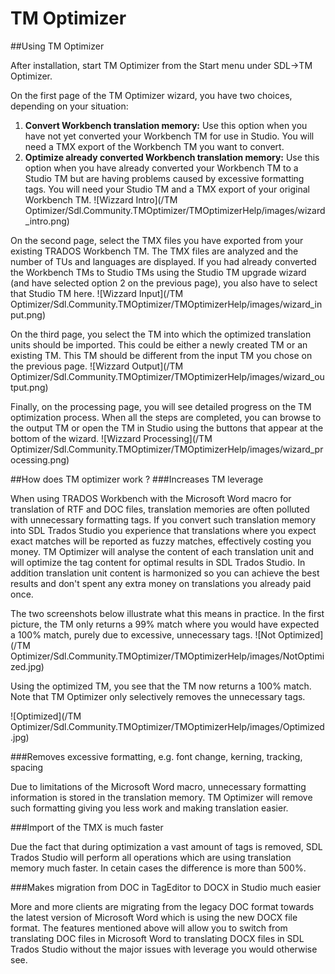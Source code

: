 # TM Optimizer

##Using TM Optimizer

After installation, start TM Optimizer from the Start menu under SDL->TM Optimizer.

On the first page of the TM Optimizer wizard, you have two choices, depending on your situation:
            
1. **Convert Workbench translation memory:** Use this option when you have not yet converted your Workbench TM for use in Studio. You will need a TMX export of the Workbench TM you want to convert.
1. **Optimize already converted Workbench translation memory:** Use this option when you have already converted your Workbench TM to a Studio TM but are having problems caused by excessive formatting tags. You will need your Studio TM and a TMX export of your original Workbench TM.
            ![Wizzard Intro](/TM Optimizer/Sdl.Community.TMOptimizer/TMOptimizerHelp/images/wizard_intro.png)

On the second page, select the TMX files you have exported from your existing TRADOS Workbench TM. The TMX files are analyzed and the number of TUs and languages are displayed. If you had already converted the Workbench TMs to Studio TMs using the Studio TM upgrade wizard (and have selected option 2 on the previous page), you also have to select that Studio TM here.
![Wizzard Input](/TM Optimizer/Sdl.Community.TMOptimizer/TMOptimizerHelp/images/wizard_input.png)

On the third page, you select the TM into which the optimized translation units should be imported. This could be either a newly created TM or an existing TM. This TM should be different from the input TM you chose on the previous page.
![Wizzard Output](/TM Optimizer/Sdl.Community.TMOptimizer/TMOptimizerHelp/images/wizard_output.png)

Finally, on the processing page, you will see detailed progress on the TM optimization process. When all the steps are completed, you can browse to the output TM or open the TM in Studio using the buttons that appear at the bottom of the wizard.
![Wizzard Processing](/TM Optimizer/Sdl.Community.TMOptimizer/TMOptimizerHelp/images/wizard_processing.png)           

##How does TM optimizer work ?
###Increases TM leverage

When using TRADOS Workbench with the Microsoft Word macro for translation of RTF and DOC files, translation memories are often polluted with unnecessary formatting tags. If you convert such translation memory into SDL Trados Studio you experience that translations where you expect exact matches will be reported as fuzzy matches, effectively costing you money. TM Optimizer will analyse the content of each translation unit and will optimize the tag content for optimal results in SDL Trados Studio. In addition translation unit content is harmonized so you can achieve the best results and don't spent any extra money on translations you already paid once.

The two screenshots below illustrate what this means in practice. In the first picture, the TM only returns a 99% match where you would have expected a 100% match, purely due to excessive, unnecessary tags.
![Not Optimized](/TM Optimizer/Sdl.Community.TMOptimizer/TMOptimizerHelp/images/NotOptimized.jpg)

Using the optimized TM, you see that the TM now returns a 100% match. Note that TM Optimizer only selectively removes the unnecessary tags.

![Optimized](/TM Optimizer/Sdl.Community.TMOptimizer/TMOptimizerHelp/images/Optimized.jpg)

###Removes excessive formatting, e.g. font change, kerning, tracking, spacing

Due to limitations of the Microsoft Word macro, unnecessary formatting information is stored in the translation memory. TM Optimizer will remove such formatting giving you less work and making translation easier.

###Import of the TMX is much faster

Due the fact that during optimization a vast amount of tags is removed, SDL Trados Studio will perform all operations which are using translation memory much faster. In cetain cases the difference is more than 500%.

###Makes migration from DOC in TagEditor to DOCX in Studio much easier

More and more clients are migrating from the legacy DOC format towards the latest version of Microsoft Word which is using the new DOCX file format. The features mentioned above will allow you to switch from translating DOC files in Microsoft Word to translating DOCX files in SDL Trados Studio without the major issues with leverage you would otherwise see.


